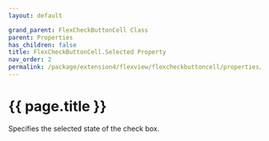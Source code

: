 ```yaml
---
layout: default

grand_parent: FlexCheckButtonCell Class
parent: Properties
has_children: false
title: FlexCheckButtonCell.Selected Property
nav_order: 2
permalink: /package/extension4/flexview/flexcheckbuttoncell/properties/selected
---
```

# {{ page.title }}

Specifies the selected state of the check box. 